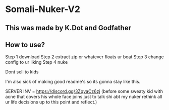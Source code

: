 # Somali-Nuker-V2

## This was made by K.Dot and Godfather

## How to use?

Step 1 download
Step 2 extract zip or whatever floats ur boat
Step 3 change config to ur liking
Step 4 nuke

Dont sell to kids

I'm also sick of making good readme's so its gonna stay like this.

SERVER INV = https://discord.gg/3ZqvaCz6zj (before some sweaty kid with acne that covers his whole face joins just to talk shi abt my nuker rethink all ur life decisions up to this point and reflect.)
